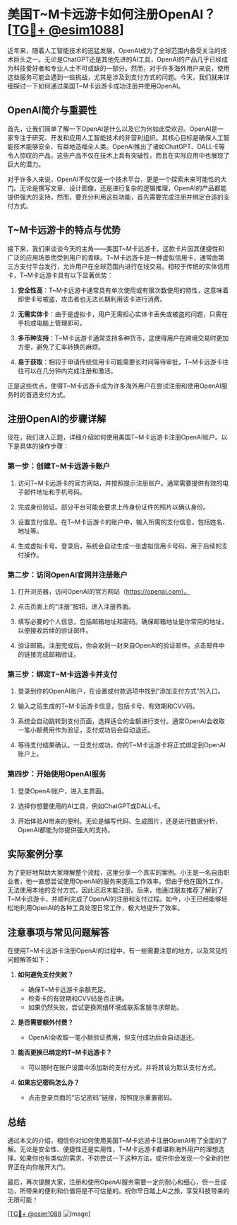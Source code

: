 # 美国T~M卡远游卡如何注册OpenAI？[[TG💪+ @esim1088](https://t.me/s/esim1088)]

近年来，随着人工智能技术的迅猛发展，OpenAI成为了全球范围内备受关注的技术巨头之一。无论是ChatGPT还是其他先进的AI工具，OpenAI的产品几乎已经成为科技爱好者和专业人士不可或缺的一部分。然而，对于许多海外用户来说，使用这些服务可能会遇到一些挑战，尤其是涉及到支付方式的问题。今天，我们就来详细探讨一下如何通过美国T~M卡远游卡成功注册并使用OpenAI。

## OpenAI简介与重要性

首先，让我们简单了解一下OpenAI是什么以及它为何如此受欢迎。OpenAI是一家专注于研究、开发和应用人工智能技术的非营利组织。其核心目标是确保人工智能技术能够安全、有益地造福全人类。OpenAI推出了诸如ChatGPT、DALL-E等令人惊叹的产品，这些产品不仅在技术上具有突破性，而且在实际应用中也展现了巨大的潜力。

对于许多人来说，OpenAI不仅仅是一个技术平台，更是一个探索未来可能性的大门。无论是撰写文章、设计图像，还是进行复杂的逻辑推理，OpenAI的产品都能提供强大的支持。然而，要充分利用这些功能，首先需要完成注册并绑定合适的支付方式。

## T~M卡远游卡的特点与优势

接下来，我们来谈谈今天的主角——美国T~M卡远游卡。这款卡片因其便捷性和广泛的应用场景而受到用户的青睐。T~M卡远游卡是一种虚拟信用卡，通常由第三方支付平台发行，允许用户在全球范围内进行在线交易。相较于传统的实体信用卡，T~M卡远游卡具有以下显著优势：

1. **安全性高**：T~M卡远游卡通常具有单次使用或有限次数使用的特性，这意味着即使卡号被盗，攻击者也无法长期利用该卡进行消费。
   
2. **无需实体卡**：由于是虚拟卡，用户无需担心实体卡丢失或被盗的问题，只需在手机或电脑上管理即可。

3. **多币种支持**：T~M卡远游卡通常支持多种货币，这使得用户在跨境交易时更加方便，避免了汇率转换的麻烦。

4. **易于获取**：相较于申请传统信用卡可能需要长时间等待审批，T~M卡远游卡往往可以在几分钟内完成注册和激活。

正是这些优点，使得T~M卡远游卡成为许多海外用户在尝试注册和使用OpenAI服务时的首选支付方式。

## 注册OpenAI的步骤详解

现在，我们进入正题，详细介绍如何使用美国T~M卡远游卡注册OpenAI账户。以下是具体的操作步骤：

### 第一步：创建T~M卡远游卡账户

1. 访问T~M卡远游卡的官方网站，并按照提示注册账户。通常需要提供有效的电子邮件地址和手机号码。
   
2. 完成身份验证。部分平台可能会要求上传身份证件的照片以确认身份。

3. 设置支付信息。在T~M卡远游卡的账户中，输入所需的支付信息，包括姓名、地址等。

4. 生成虚拟卡号。登录后，系统会自动生成一张虚拟信用卡号码，用于后续的支付操作。

### 第二步：访问OpenAI官网并注册账户

1. 打开浏览器，访问OpenAI的官方网站（https://openai.com）。

2. 点击页面上的“注册”按钮，进入注册界面。

3. 填写必要的个人信息，包括邮箱地址和密码。确保邮箱地址是你常用的地址，以便接收后续的验证邮件。

4. 验证邮箱。注册完成后，你会收到一封来自OpenAI的验证邮件。点击邮件中的链接完成邮箱验证。

### 第三步：绑定T~M卡远游卡并支付

1. 登录到你的OpenAI账户，在设置或付款选项中找到“添加支付方式”的入口。

2. 输入之前生成的T~M卡远游卡信息，包括卡号、有效期和CVV码。

3. 系统会自动跳转到支付页面，选择适合的金额进行支付。通常OpenAI会收取一笔小额费用作为验证，支付成功后会自动退还。

4. 等待支付结果确认。一旦支付成功，你的T~M卡远游卡将正式绑定到OpenAI账户上。

### 第四步：开始使用OpenAI服务

1. 登录OpenAI账户，进入主界面。

2. 选择你想要使用的AI工具，例如ChatGPT或DALL-E。

3. 开始体验AI带来的便利。无论是编写代码、生成图片，还是进行数据分析，OpenAI都能为你提供强大的支持。

## 实际案例分享

为了更好地帮助大家理解整个流程，这里分享一个真实的案例。小王是一名自由职业者，他一直想尝试使用OpenAI的服务来提高工作效率。但由于他在国外工作，无法使用本地的支付方式，因此迟迟未能注册。后来，他通过朋友推荐了解到了T~M卡远游卡，并顺利完成了OpenAI的注册和支付过程。如今，小王已经能够轻松地利用OpenAI的各种工具处理日常工作，极大地提升了效率。

## 注意事项与常见问题解答

在使用T~M卡远游卡注册OpenAI的过程中，有一些需要注意的地方，以及常见的问题解答如下：

1. **如何避免支付失败？**
   - 确保T~M卡远游卡余额充足。
   - 检查卡的有效期和CVV码是否正确。
   - 如果仍然失败，尝试更换网络环境或联系客服寻求帮助。

2. **是否需要额外付费？**
   - OpenAI会收取一笔小额验证费用，但支付成功后会自动退还。

3. **能否更换已绑定的T~M卡远游卡？**
   - 可以随时在账户设置中添加新的支付方式，并将其设为默认支付方式。

4. **如果忘记密码怎么办？**
   - 点击登录页面的“忘记密码”链接，按照提示重置密码。

## 总结

通过本文的介绍，相信你对如何使用美国T~M卡远游卡注册OpenAI有了全面的了解。无论是安全性、便捷性还是实用性，T~M卡远游卡都堪称海外用户的理想选择。如果你也有类似的需求，不妨尝试一下这种方法，或许你会发现一个全新的世界正在向你敞开大门。

最后，再次提醒大家，注册和使用OpenAI服务需要一定的耐心和细心，但一旦成功，所带来的便利和价值将是不可估量的。祝你早日踏上AI之旅，享受科技带来的无限可能！

[[TG💪+ @esim1088](https://t.me/s/esim1088) ![Image](https://i.postimg.cc/4NQfJmqS/Snipaste-2025-05-13-00-14-12.png)]